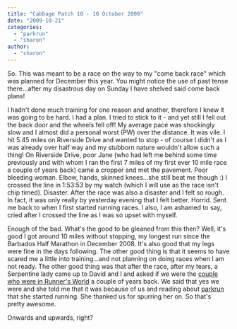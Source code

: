 ```yaml
---
title: "Cabbage Patch 10 - 18 October 2009"
date: "2009-10-21"
categories: 
  - "parkrun"
  - "sharon"
author: 
  - "sharon"
---
```


So. This was meant to be a race on the way to my "come back race" which was planned for December this year. You might notice the use of past tense there...after my disastrous day on Sunday I have shelved said come back plans!

I hadn't done much training for one reason and another, therefore I knew it was going to be hard. I had a plan. I tried to stick to it - and yet still I fell out the back door and the wheels fell off! My average pace was shockingly slow and I almost did a personal worst (PW) over the distance. It was vile. I hit 5.45 miles on Riverside Drive and wanted to stop - of course I didn't as I was already over half way and my stubborn nature wouldn't allow such a thing! On Riverside Drive, poor Jane (who had left me behind some time previously and with whom I ran the first 7 miles of my first ever 10 mile race a couple of years back) came a cropper and met the pavement. Poor bleeding woman. Elbow, hands, skinned knees...she still beat me though :) I crossed the line in 1:53:53 by my watch (which I will use as the race isn't chip timed). Disaster. After the race was also a disaster and I felt so rough. In fact, it was only really by yesterday evening that I felt better. Horrid. Sent me back to when I first started running races. I also, I am ashamed to say, cried after I crossed the line as I was so upset with myself.

Enough of the bad. What's the good to be gleaned from this then? Well, it's good I got around 10 miles without stopping, my longest run since the Barbados Half Marathon in December 2008. It's also good that my legs were fine in the days following. The other good thing is that it seems to have scared me a little into training...and not planning on doing races when I am not ready. The other good thing was that after the race, after my tears, a Serpentine lady came up to David and I and asked if we were the [couple who were in Runner's World](/?p=233) a couple of years back. We said that yes we were and she told me that it was because of us and reading about [parkrun](http://www.parkrun.com) that she started running. She thanked us for spurring her on. So that's pretty awesome.

Onwards and upwards, right?
